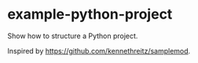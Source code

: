 # example-python-project

Show how to structure a Python project.

Inspired by https://github.com/kennethreitz/samplemod.

